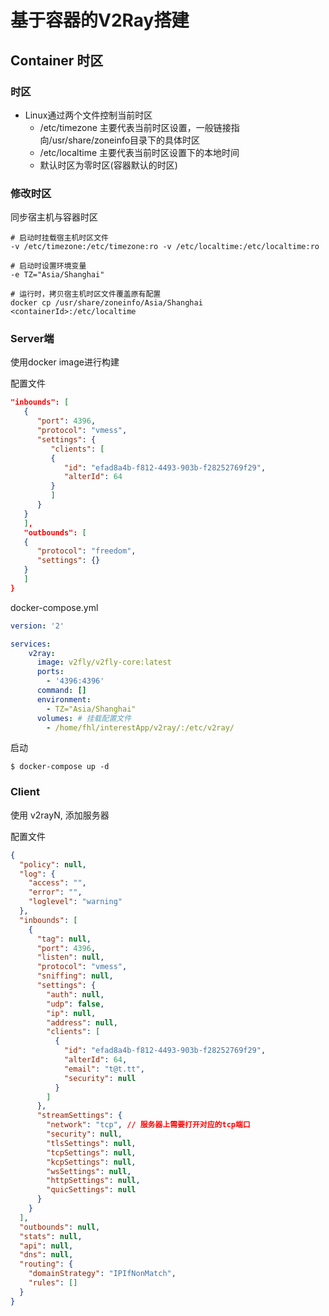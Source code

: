 # 基于容器的V2Ray搭建

## Container 时区

### 时区

- Linux通过两个文件控制当前时区
   - /etc/timezone 主要代表当前时区设置，一般链接指向/usr/share/zoneinfo目录下的具体时区
   - /etc/localtime 主要代表当前时区设置下的本地时间
   - 默认时区为零时区(容器默认的时区)

### 修改时区

同步宿主机与容器时区

```shell
# 启动时挂载宿主机时区文件
-v /etc/timezone:/etc/timezone:ro -v /etc/localtime:/etc/localtime:ro

# 启动时设置环境变量
-e TZ="Asia/Shanghai" 

# 运行时，拷贝宿主机时区文件覆盖原有配置
docker cp /usr/share/zoneinfo/Asia/Shanghai <containerId>:/etc/localtime
```

### Server端

使用docker image进行构建  

配置文件
```json
"inbounds": [
   {
      "port": 4396, 
      "protocol": "vmess", 
      "settings": {
         "clients": [
         {
            "id": "efad8a4b-f812-4493-903b-f28252769f29", 
            "alterId": 64
         }
         ]
      }
   }
   ],
   "outbounds": [
   {
      "protocol": "freedom", 
      "settings": {}
   }
   ]
}
```

docker-compose.yml

```yml
version: '2'

services:
    v2ray:
      image: v2fly/v2fly-core:latest
      ports:
        - '4396:4396'
      command: []
      environment:
        - TZ="Asia/Shanghai"
      volumes: # 挂载配置文件
        - /home/fhl/interestApp/v2ray/:/etc/v2ray/
```

启动

```shell
$ docker-compose up -d
```

### Client
使用 v2rayN, 添加服务器

配置文件
```json
{
  "policy": null,
  "log": {
    "access": "",
    "error": "",
    "loglevel": "warning"
  },
  "inbounds": [
    {
      "tag": null,
      "port": 4396,
      "listen": null,
      "protocol": "vmess",
      "sniffing": null,
      "settings": {
        "auth": null,
        "udp": false,
        "ip": null,
        "address": null,
        "clients": [
          {
            "id": "efad8a4b-f812-4493-903b-f28252769f29",
            "alterId": 64,
            "email": "t@t.tt",
            "security": null
          }
        ]
      },
      "streamSettings": {
        "network": "tcp", // 服务器上需要打开对应的tcp端口
        "security": null,
        "tlsSettings": null,
        "tcpSettings": null,
        "kcpSettings": null,
        "wsSettings": null,
        "httpSettings": null,
        "quicSettings": null
      }
    }
  ],
  "outbounds": null,
  "stats": null,
  "api": null,
  "dns": null,
  "routing": {
    "domainStrategy": "IPIfNonMatch",
    "rules": []
  }
}
```